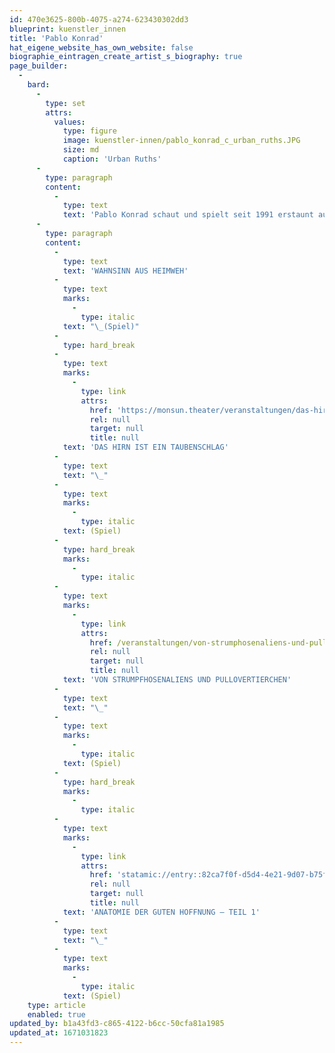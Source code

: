 ```yaml
---
id: 470e3625-800b-4075-a274-623430302dd3
blueprint: kuenstler_innen
title: 'Pablo Konrad'
hat_eigene_website_has_own_website: false
biographie_eintragen_create_artist_s_biography: true
page_builder:
  -
    bard:
      -
        type: set
        attrs:
          values:
            type: figure
            image: kuenstler-innen/pablo_konrad_c_urban_ruths.JPG
            size: md
            caption: 'Urban Ruths'
      -
        type: paragraph
        content:
          -
            type: text
            text: 'Pablo Konrad schaut und spielt seit 1991 erstaunt aus der Wäsche. Beides hat er sich bewahrt und an der HfmT-Hamburg 2015 zum Beruf gemacht. Ein schauender Spieler vor der Linse und auf dem Brett (Küche, Surf und Bühne) einsatzbereit, mal schaffend, mal frei und immer mit der Lust neues zu erfinden und zu entdecken. Stationen seiner Umlaufbahn reichen von A- wie Am Schauspielhaus Hamburg bis Z- wie Zum Sturm der Liebe, mit allen Unterwegshalten. Und lange ist er noch nicht am Ziel, Pablo Konrad ist bereit unendliche Weiten und ferne Welten zu bereisen und zu erkunden.'
      -
        type: paragraph
        content:
          -
            type: text
            text: 'WAHNSINN AUS HEIMWEH'
          -
            type: text
            marks:
              -
                type: italic
            text: "\_(Spiel)"
          -
            type: hard_break
          -
            type: text
            marks:
              -
                type: link
                attrs:
                  href: 'https://monsun.theater/veranstaltungen/das-hirn-ist-ein-taubenschlag'
                  rel: null
                  target: null
                  title: null
            text: 'DAS HIRN IST EIN TAUBENSCHLAG'
          -
            type: text
            text: "\_"
          -
            type: text
            marks:
              -
                type: italic
            text: (Spiel)
          -
            type: hard_break
            marks:
              -
                type: italic
          -
            type: text
            marks:
              -
                type: link
                attrs:
                  href: /veranstaltungen/von-strumphosenaliens-und-pullovertierchen
                  rel: null
                  target: null
                  title: null
            text: 'VON STRUMPFHOSENALIENS UND PULLOVERTIERCHEN'
          -
            type: text
            text: "\_"
          -
            type: text
            marks:
              -
                type: italic
            text: (Spiel)
          -
            type: hard_break
            marks:
              -
                type: italic
          -
            type: text
            marks:
              -
                type: link
                attrs:
                  href: 'statamic://entry::82ca7f0f-d5d4-4e21-9d07-b75f6e1b930b'
                  rel: null
                  target: null
                  title: null
            text: 'ANATOMIE DER GUTEN HOFFNUNG – TEIL 1'
          -
            type: text
            text: "\_"
          -
            type: text
            marks:
              -
                type: italic
            text: (Spiel)
    type: article
    enabled: true
updated_by: b1a43fd3-c865-4122-b6cc-50cfa81a1985
updated_at: 1671031823
---
```

